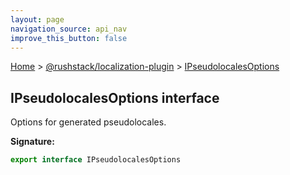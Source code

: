 ```yaml
---
layout: page
navigation_source: api_nav
improve_this_button: false
---
```



[Home](./index.md) &gt; [@rushstack/localization-plugin](./localization-plugin.md) &gt; [IPseudolocalesOptions](./localization-plugin.ipseudolocalesoptions.md)

## IPseudolocalesOptions interface

Options for generated pseudolocales.

<b>Signature:</b>

```typescript
export interface IPseudolocalesOptions
```
